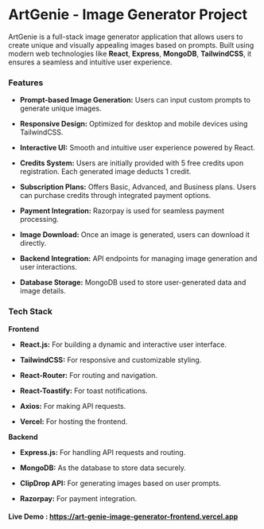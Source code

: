 # ArtGenie - Image Generator Project 

ArtGenie is a full-stack image generator application that allows users to create unique and visually appealing images based on prompts. Built using modern web technologies like **React**, **Express**, **MongoDB**, **TailwindCSS**, it ensures a seamless and intuitive user experience.

### Features

- **Prompt-based Image Generation:** Users can input custom prompts to generate unique images.

- **Responsive Design:** Optimized for desktop and mobile devices using TailwindCSS.

- **Interactive UI:** Smooth and intuitive user experience powered by React.

- **Credits System:** Users are initially provided with 5 free credits upon registration. Each generated image deducts 1 credit.

- **Subscription Plans:** Offers Basic, Advanced, and Business plans. Users can purchase credits through integrated payment options.

- **Payment Integration:** Razorpay is used for seamless payment processing.

- **Image Download:** Once an image is generated, users can download it directly.

- **Backend Integration:** API endpoints for managing image generation and user interactions.

- **Database Storage:** MongoDB used to store user-generated data and image details.

### Tech Stack

**Frontend**

- **React.js:** For building a dynamic and interactive user interface.

- **TailwindCSS:** For responsive and customizable styling.

- **React-Router:** For routing and navigation.

- **React-Toastify:** For toast notifications.

- **Axios:** For making API requests.

- **Vercel:** For hosting the frontend.

**Backend**

- **Express.js:** For handling API requests and routing.

- **MongoDB:** As the database to store data securely.

- **ClipDrop API:** For generating images based on user prompts.

- **Razorpay:** For payment integration.

#### Live Demo : https://art-genie-image-generator-frontend.vercel.app
